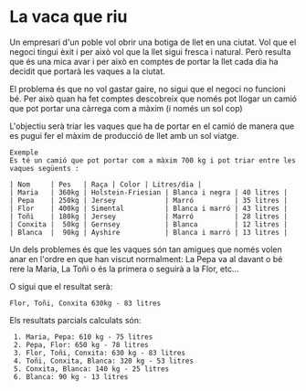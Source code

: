 La vaca que riu
======================
Un empresari d'un poble vol obrir una botiga de llet en una ciutat. Vol que el negoci tingui èxit i per això vol que la llet sigui fresca i natural. Però resulta que és una mica avar i per això en comptes de portar la llet cada dia ha decidit que portarà les vaques a la ciutat.

El problema és que no vol gastar gaire, no sigui que el negoci no funcioni bé. Per això quan ha fet comptes descobreix que només pot llogar un camió que pot portar una càrrega com a màxim (i només un sol cop)

L'objectiu serà triar les vaques que ha de portar en el camió de manera que es pugui fer el màxim de producció de llet amb un sol viatge.

    Exemple
    Es té un camió que pot portar com a màxim 700 kg i pot triar entre les vaques següents :

    | Nom     | Pes   | Raça | Color | Litres/dia |
    | Maria   | 360kg | Holstein-Friesian | Blanca i negra | 40 litres |
    | Pepa    | 250kg | Jersey            | Marró          | 35 litres |
    | Flor    | 400kg | Simental          | Blanca i marró | 43 litres |
    | Toñi    | 180kg | Jersey            | Marró          | 28 litres |
    | Conxita |  50kg | Gernsey           | Blanca         | 12 litres |
    | Blanca  |  90kg | Ayshire           | Blanca i marró | 13 litres |

Un dels problemes és que les vaques són tan amigues que només volen anar en l'ordre en que han viscut normalment: La Pepa va al davant o bé rere la Maria, La Toñi o és la primera o seguirà a la Flor, etc...

O sigui que el resultat serà:

    Flor, Toñi, Conxita 630kg - 83 litres

 Els resultats parcials calculats són:

     1. Maria, Pepa: 610 kg - 75 litres
     2. Pepa, Flor: 650 kg - 78 litres
     3. Flor, Toñi, Conxita: 630 kg - 83 litres
     4. Toñi, Conxita, Blanca: 320 kg - 53 litres
     5. Conxita, Blanca: 140 kg - 25 litres
     6. Blanca: 90 kg - 13 litres

